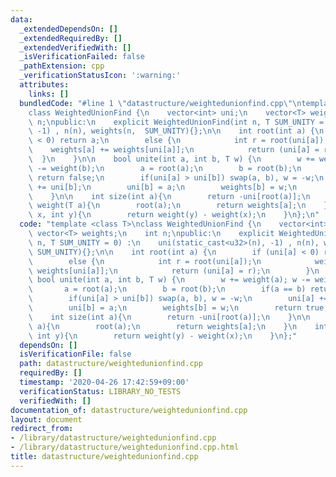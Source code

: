 ```yaml
---
data:
  _extendedDependsOn: []
  _extendedRequiredBy: []
  _extendedVerifiedWith: []
  _isVerificationFailed: false
  _pathExtension: cpp
  _verificationStatusIcon: ':warning:'
  attributes:
    links: []
  bundledCode: "#line 1 \"datastructure/weightedunionfind.cpp\"\ntemplate <class T>\n\
    class WeightedUnionFind {\n    vector<int> uni;\n    vector<T> weights;\n    int\
    \ n;\npublic:\n    explicit WeightedUnionFind(int n, T SUM_UNITY = 0) :\n    uni(static_cast<u32>(n),\
    \ -1) , n(n), weights(n,  SUM_UNITY){};\n\n    int root(int a) {\n        if (uni[a]\
    \ < 0) return a;\n        else {\n            int r = root(uni[a]);\n        \
    \    weights[a] += weights[uni[a]];\n            return (uni[a] = r);\n      \
    \  }\n    }\n\n    bool unite(int a, int b, T w) {\n        w += weight(a); w\
    \ -= weight(b);\n        a = root(a);\n        b = root(b);\n        if(a == b)\
    \ return false;\n        if(uni[a] > uni[b]) swap(a, b), w = -w;\n        uni[a]\
    \ += uni[b];\n        uni[b] = a;\n        weights[b] = w;\n        return true;\n\
    \    }\n\n    int size(int a){\n        return -uni[root(a)];\n    }\n\n    T\
    \ weight(T a){\n        root(a);\n        return weights[a];\n    }\n    int diff(int\
    \ x, int y){\n        return weight(y) - weight(x);\n    }\n};\n"
  code: "template <class T>\nclass WeightedUnionFind {\n    vector<int> uni;\n   \
    \ vector<T> weights;\n    int n;\npublic:\n    explicit WeightedUnionFind(int\
    \ n, T SUM_UNITY = 0) :\n    uni(static_cast<u32>(n), -1) , n(n), weights(n, \
    \ SUM_UNITY){};\n\n    int root(int a) {\n        if (uni[a] < 0) return a;\n\
    \        else {\n            int r = root(uni[a]);\n            weights[a] +=\
    \ weights[uni[a]];\n            return (uni[a] = r);\n        }\n    }\n\n   \
    \ bool unite(int a, int b, T w) {\n        w += weight(a); w -= weight(b);\n \
    \       a = root(a);\n        b = root(b);\n        if(a == b) return false;\n\
    \        if(uni[a] > uni[b]) swap(a, b), w = -w;\n        uni[a] += uni[b];\n\
    \        uni[b] = a;\n        weights[b] = w;\n        return true;\n    }\n\n\
    \    int size(int a){\n        return -uni[root(a)];\n    }\n\n    T weight(T\
    \ a){\n        root(a);\n        return weights[a];\n    }\n    int diff(int x,\
    \ int y){\n        return weight(y) - weight(x);\n    }\n};"
  dependsOn: []
  isVerificationFile: false
  path: datastructure/weightedunionfind.cpp
  requiredBy: []
  timestamp: '2020-04-26 17:42:59+09:00'
  verificationStatus: LIBRARY_NO_TESTS
  verifiedWith: []
documentation_of: datastructure/weightedunionfind.cpp
layout: document
redirect_from:
- /library/datastructure/weightedunionfind.cpp
- /library/datastructure/weightedunionfind.cpp.html
title: datastructure/weightedunionfind.cpp
---
```

